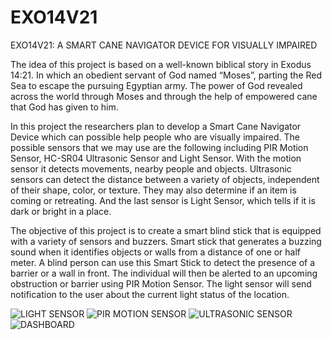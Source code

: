 # EXO14V21
EXO14V21: A SMART CANE NAVIGATOR DEVICE FOR VISUALLY IMPAIRED

The idea of this project is based on a well-known biblical story in Exodus 14:21. In which an obedient servant of God named “Moses”, parting the Red Sea to escape the pursuing Egyptian army. The power of God revealed across the world through Moses and through the help of empowered cane that God has given to him. 

In this project the researchers plan to develop a Smart Cane Navigator Device which can possible help people who are visually impaired. The possible sensors that we may use are the following including PIR Motion Sensor, HC-SR04 Ultrasonic Sensor and Light Sensor. With the motion sensor it detects movements, nearby people and objects. Ultrasonic sensors can detect the distance between a variety of objects, independent of their shape, color, or texture. They may also determine if an item is coming or retreating. And the last sensor is Light Sensor, which tells if it is dark or bright in a place.

The objective of this project is to create a smart blind stick that is equipped with a variety of sensors and buzzers. Smart stick that generates a buzzing sound when it identifies objects or walls from a distance of one or half meter. A blind person can use this Smart Stick to detect the presence of a barrier or a wall in front. The individual will then be alerted to an upcoming obstruction or barrier using PIR Motion Sensor. The light sensor will send notification to the user about the current light status of the location.

![LIGHT SENSOR](https://user-images.githubusercontent.com/64764967/154696400-8118c67e-4aa9-4772-a694-f0e774a5fd0a.jpg)
![PIR MOTION SENSOR](https://user-images.githubusercontent.com/64764967/154696495-624b09fc-d934-411a-a78e-62d1af9061c8.jpg)
![ULTRASONIC SENSOR](https://user-images.githubusercontent.com/64764967/154696575-a5fff7b7-f19b-4203-89c0-d92f247088e2.jpg)
![DASHBOARD](https://user-images.githubusercontent.com/64764967/154696778-de2c3fc9-896c-49e5-9f10-b8cab302ed82.JPG)
